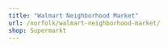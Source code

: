 ```yaml
---
title: "Walmart Neighborhood Market"
url: /norfolk/walmart-neighborhood-market/
shop: Supermarkt
---
```

